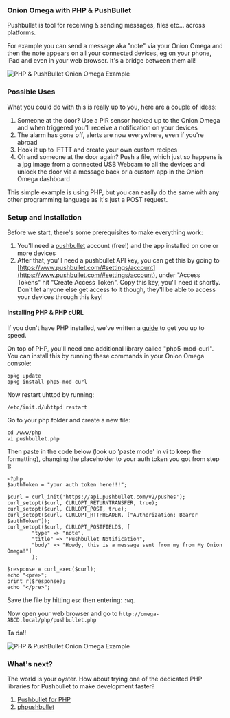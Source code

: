 ### Onion Omega with PHP & PushBullet

Pushbullet is tool for receiving & sending messages, files etc... across platforms.

For example you can send a message aka "note" via your Onion Omega and then the note appears on all your connected devices, eg on your phone, iPad and even in your web browser. It's a bridge between them all!

![PHP & PushBullet Onion Omega Example](https://dl.dropboxusercontent.com/u/12816733/onion-omega-php-pushbullet-example-1.png)

### Possible Uses
What you could do with this is really up to you, here are a couple of ideas:

1. Someone at the door? Use a PIR sensor hooked up to the Onion Omega and when triggered you'll receive a notification on your devices
2. The alarm has gone off, alerts are now everywhere, even if you're abroad
3. Hook it up to IFTTT and create your own custom recipes
4. Oh and someone at the door again? Push a file, which just so happens is a jpg image from a connected USB Webcam to all the devices and unlock the door via a message back or a custom app in the Onion Omega dashboard

This simple example is using PHP, but you can easily do the same with any other programming language as it's just a POST request.

### Setup and Installation  

Before we start, there's some prerequisites to make everything work:

1. You'll need a [pushbullet](https://www.pushbullet.com/) account (free!) and the app installed on one or more devices
2. After that, you'll need a pushbullet API key, you can get this by going to [https://www.pushbullet.com/#settings/account](https://www.pushbullet.com/#settings/account), under "Access Tokens" hit "Create Access Token". Copy this key, you'll need it shortly. Don't let anyone else get access to it though, they'll be able to access your devices through this key!


#### Installing PHP & PHP cURL

If you don't have PHP installed, we've written a [guide](#installing-and-using-php) to get you up to speed.

On top of PHP, you'll need one additional library called "php5-mod-curl". You can install this by running these commands in your Onion Omega console:

```
opkg update
opkg install php5-mod-curl
```

Now restart uhttpd by running:

```
/etc/init.d/uhttpd restart
```

Go to your php folder and create a new file:

```
cd /www/php
vi pushbullet.php
```

Then paste in the code below (look up 'paste mode' in vi to keep the formatting), changing the placeholder to your auth token you got from step 1:

```
<?php
$authToken = "your auth token here!!!";

$curl = curl_init('https://api.pushbullet.com/v2/pushes');
curl_setopt($curl, CURLOPT_RETURNTRANSFER, true);
curl_setopt($curl, CURLOPT_POST, true);
curl_setopt($curl, CURLOPT_HTTPHEADER, ["Authorization: Bearer $authToken"]);
curl_setopt($curl, CURLOPT_POSTFIELDS, [
		"type" => "note",
		"title" => "Pushbullet Notification",
		"body" => "Howdy, this is a message sent from my from My Onion Omega!"]
		);

$response = curl_exec($curl);
echo "<pre>";
print_r($response);
echo "</pre>";
```

Save the file by hitting `esc` then entering: `:wq`.

Now open your web browser and go to `http://omega-ABCD.local/php/pushbullet.php`

Ta da!!

<!-- TODO: IMAGE upload this to github -->

![PHP & PushBullet Onion Omega Example](https://dl.dropboxusercontent.com/u/12816733/onion-omega-php-pushbullet-example-1.png)

### What's next?

The world is your oyster. How about trying one of the dedicated PHP libraries for Pushbullet to make development faster?

1. [Pushbullet for PHP](https://github.com/ivkos/Pushbullet-for-PHP)
2. [phpushbullet](https://github.com/joetannenbaum/phpushbullet)
